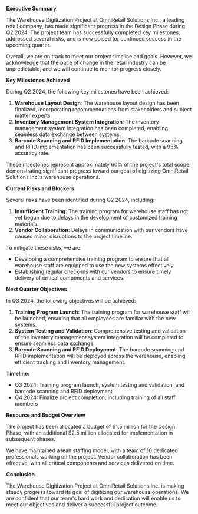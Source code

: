 **Executive Summary**

The Warehouse Digitization Project at OmniRetail Solutions Inc., a leading retail company, has made significant progress in the Design Phase during Q2 2024. The project team has successfully completed key milestones, addressed several risks, and is now poised for continued success in the upcoming quarter.

Overall, we are on track to meet our project timeline and goals. However, we acknowledge that the pace of change in the retail industry can be unpredictable, and we will continue to monitor progress closely.

**Key Milestones Achieved**

During Q2 2024, the following key milestones have been achieved:

1. **Warehouse Layout Design**: The warehouse layout design has been finalized, incorporating recommendations from stakeholders and subject matter experts.
2. **Inventory Management System Integration**: The inventory management system integration has been completed, enabling seamless data exchange between systems.
3. **Barcode Scanning and RFID Implementation**: The barcode scanning and RFID implementation has been successfully tested, with a 95% accuracy rate.

These milestones represent approximately 60% of the project's total scope, demonstrating significant progress toward our goal of digitizing OmniRetail Solutions Inc.'s warehouse operations.

**Current Risks and Blockers**

Several risks have been identified during Q2 2024, including:

1. **Insufficient Training**: The training program for warehouse staff has not yet begun due to delays in the development of customized training materials.
2. **Vendor Collaboration**: Delays in communication with our vendors have caused minor disruptions to the project timeline.

To mitigate these risks, we are:

* Developing a comprehensive training program to ensure that all warehouse staff are equipped to use the new systems effectively.
* Establishing regular check-ins with our vendors to ensure timely delivery of critical components and services.

**Next Quarter Objectives**

In Q3 2024, the following objectives will be achieved:

1. **Training Program Launch**: The training program for warehouse staff will be launched, ensuring that all employees are familiar with the new systems.
2. **System Testing and Validation**: Comprehensive testing and validation of the inventory management system integration will be completed to ensure seamless data exchange.
3. **Barcode Scanning and RFID Deployment**: The barcode scanning and RFID implementation will be deployed across the warehouse, enabling efficient tracking and inventory management.

**Timeline:**

* Q3 2024: Training program launch, system testing and validation, and barcode scanning and RFID deployment
* Q4 2024: Finalize project completion, including training of all staff members

**Resource and Budget Overview**

The project has been allocated a budget of $1.5 million for the Design Phase, with an additional $2.5 million allocated for implementation in subsequent phases.

We have maintained a lean staffing model, with a team of 10 dedicated professionals working on the project. Vendor collaboration has been effective, with all critical components and services delivered on time.

**Conclusion**

The Warehouse Digitization Project at OmniRetail Solutions Inc. is making steady progress toward its goal of digitizing our warehouse operations. We are confident that our team's hard work and dedication will enable us to meet our objectives and deliver a successful project outcome.